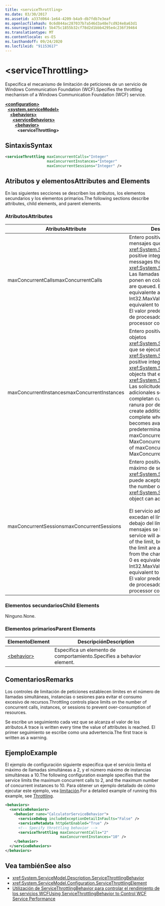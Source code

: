 ```yaml
---
title: <serviceThrottling>
ms.date: 03/30/2017
ms.assetid: a337d064-1e64-4209-b4a9-db7fdb7e3eaf
ms.openlocfilehash: 0c6d844ac287037b7a546d3a48e7cd924e8a63d1
ms.sourcegitcommit: 5b475c1855b32cf78d2d1bbb4295e4c236f39464
ms.translationtype: MT
ms.contentlocale: es-ES
ms.lasthandoff: 09/24/2020
ms.locfileid: "91153617"
---
```

# \<serviceThrottling>

<span data-ttu-id="84685-101">Especifica el mecanismo de limitación de peticiones de un servicio de Windows Communication Foundation (WCF).</span><span class="sxs-lookup"><span data-stu-id="84685-101">Specifies the throttling mechanism of a Windows Communication Foundation (WCF) service.</span></span>  
  
[**\<configuration>**](../configuration-element.md)\
&nbsp;&nbsp;[**\<system.serviceModel>**](system-servicemodel.md)\
&nbsp;&nbsp;&nbsp;&nbsp;[**\<behaviors>**](behaviors.md)\
&nbsp;&nbsp;&nbsp;&nbsp;&nbsp;&nbsp;[**\<serviceBehaviors>**](servicebehaviors.md)\
&nbsp;&nbsp;&nbsp;&nbsp;&nbsp;&nbsp;&nbsp;&nbsp;[**\<behavior>**](behavior-of-servicebehaviors.md)\
&nbsp;&nbsp;&nbsp;&nbsp;&nbsp;&nbsp;&nbsp;&nbsp;&nbsp;&nbsp;**\<serviceThrottling>**  
  
## <a name="syntax"></a><span data-ttu-id="84685-102">Sintaxis</span><span class="sxs-lookup"><span data-stu-id="84685-102">Syntax</span></span>  
  
```xml  
<serviceThrottling maxConcurrentCalls="Integer"
                   maxConcurrentInstances="Integer"
                   maxConcurrentSessions="Integer" />
```  
  
## <a name="attributes-and-elements"></a><span data-ttu-id="84685-103">Atributos y elementos</span><span class="sxs-lookup"><span data-stu-id="84685-103">Attributes and Elements</span></span>  

 <span data-ttu-id="84685-104">En las siguientes secciones se describen los atributos, los elementos secundarios y los elementos primarios.</span><span class="sxs-lookup"><span data-stu-id="84685-104">The following sections describe attributes, child elements, and parent elements.</span></span>  
  
### <a name="attributes"></a><span data-ttu-id="84685-105">Atributos</span><span class="sxs-lookup"><span data-stu-id="84685-105">Attributes</span></span>  
  
|<span data-ttu-id="84685-106">Atributo</span><span class="sxs-lookup"><span data-stu-id="84685-106">Attribute</span></span>|<span data-ttu-id="84685-107">Descripción</span><span class="sxs-lookup"><span data-stu-id="84685-107">Description</span></span>|  
|---------------|-----------------|  
|<span data-ttu-id="84685-108">maxConcurrentCalls</span><span class="sxs-lookup"><span data-stu-id="84685-108">maxConcurrentCalls</span></span>|<span data-ttu-id="84685-109">Entero positivo que limita el número de mensajes que actualmente procesan en <xref:System.ServiceModel.ServiceHost>.</span><span class="sxs-lookup"><span data-stu-id="84685-109">A positive integer that limits the number of messages that currently process across a <xref:System.ServiceModel.ServiceHost>.</span></span> <span data-ttu-id="84685-110">Las llamadas que superan el límite se ponen en cola.</span><span class="sxs-lookup"><span data-stu-id="84685-110">Calls in excess of the limit are queued.</span></span> <span data-ttu-id="84685-111">Establecer este valor en 0 es equivalente a establecerlo en Int32.MaxValue.</span><span class="sxs-lookup"><span data-stu-id="84685-111">Setting this value to 0 is equivalent to setting it to Int32.MaxValue.</span></span> <span data-ttu-id="84685-112">El valor predeterminado es 16 \* número de procesadores.</span><span class="sxs-lookup"><span data-stu-id="84685-112">The default is 16 \* processor count.</span></span>|  
|<span data-ttu-id="84685-113">maxConcurrentInstances</span><span class="sxs-lookup"><span data-stu-id="84685-113">maxConcurrentInstances</span></span>|<span data-ttu-id="84685-114">Entero positivo que limita el número de los objetos <xref:System.ServiceModel.InstanceContext> que se ejecutan a la vez en <xref:System.ServiceModel.ServiceHost>.</span><span class="sxs-lookup"><span data-stu-id="84685-114">A positive integer that limits the number of <xref:System.ServiceModel.InstanceContext> objects that execute at one time across a <xref:System.ServiceModel.ServiceHost>.</span></span> <span data-ttu-id="84685-115">Las solicitudes para crear instancias adicionales se ponen en cola y se completan cuando queda disponible una ranura por debajo del límite.</span><span class="sxs-lookup"><span data-stu-id="84685-115">Requests to create additional instances are queued and complete when a slot below the limit becomes available.</span></span> <span data-ttu-id="84685-116">El valor predeterminado es la suma de maxConcurrentSessions y MaxConcurrentCalls</span><span class="sxs-lookup"><span data-stu-id="84685-116">The default is the sum of maxConcurrentSessions and MaxConcurrentCalls</span></span>|  
|<span data-ttu-id="84685-117">maxConcurrentSessions</span><span class="sxs-lookup"><span data-stu-id="84685-117">maxConcurrentSessions</span></span>|<span data-ttu-id="84685-118">Entero positivo que limita el número máximo de sesiones que un objeto <xref:System.ServiceModel.ServiceHost> puede aceptar.</span><span class="sxs-lookup"><span data-stu-id="84685-118">A positive integer that limits the number of sessions a <xref:System.ServiceModel.ServiceHost> object can accept.</span></span><br /><br /> <span data-ttu-id="84685-119">El servicio admitirá conexiones que excedan el límite, pero solo los canales por debajo del límite estarán activos (los mensajes se leen desde el canal).</span><span class="sxs-lookup"><span data-stu-id="84685-119">The service will accept connections in excess of the limit, but only the channels below the limit are active (messages are read from the channel).</span></span> <span data-ttu-id="84685-120">Establecer este valor en 0 es equivalente a establecerlo en Int32.MaxValue.</span><span class="sxs-lookup"><span data-stu-id="84685-120">Setting this value to 0 is equivalent to setting it to Int32.MaxValue.</span></span> <span data-ttu-id="84685-121">El valor predeterminado es 100 \* número de procesadores.</span><span class="sxs-lookup"><span data-stu-id="84685-121">The default is 100 \* processor count.</span></span>|  
  
### <a name="child-elements"></a><span data-ttu-id="84685-122">Elementos secundarios</span><span class="sxs-lookup"><span data-stu-id="84685-122">Child Elements</span></span>  

 <span data-ttu-id="84685-123">Ninguno.</span><span class="sxs-lookup"><span data-stu-id="84685-123">None.</span></span>  
  
### <a name="parent-elements"></a><span data-ttu-id="84685-124">Elementos primarios</span><span class="sxs-lookup"><span data-stu-id="84685-124">Parent Elements</span></span>  
  
|<span data-ttu-id="84685-125">Elemento</span><span class="sxs-lookup"><span data-stu-id="84685-125">Element</span></span>|<span data-ttu-id="84685-126">Descripción</span><span class="sxs-lookup"><span data-stu-id="84685-126">Description</span></span>|  
|-------------|-----------------|  
|[\<behavior>](behavior-of-endpointbehaviors.md)|<span data-ttu-id="84685-127">Especifica un elemento de comportamiento.</span><span class="sxs-lookup"><span data-stu-id="84685-127">Specifies a behavior element.</span></span>|  
  
## <a name="remarks"></a><span data-ttu-id="84685-128">Comentarios</span><span class="sxs-lookup"><span data-stu-id="84685-128">Remarks</span></span>  

 <span data-ttu-id="84685-129">Los controles de limitación de peticiones establecen límites en el número de llamadas simultáneas, instancias o sesiones para evitar el consumo excesivo de recursos.</span><span class="sxs-lookup"><span data-stu-id="84685-129">Throttling controls place limits on the number of concurrent calls, instances, or sessions to prevent over-consumption of resources.</span></span>  
  
 <span data-ttu-id="84685-130">Se escribe un seguimiento cada vez que se alcanza el valor de los atributos.</span><span class="sxs-lookup"><span data-stu-id="84685-130">A trace is written every time the value of attributes is reached.</span></span> <span data-ttu-id="84685-131">El primer seguimiento se escribe como una advertencia.</span><span class="sxs-lookup"><span data-stu-id="84685-131">The first trace is written as a warning.</span></span>  
  
## <a name="example"></a><span data-ttu-id="84685-132">Ejemplo</span><span class="sxs-lookup"><span data-stu-id="84685-132">Example</span></span>  

 <span data-ttu-id="84685-133">El ejemplo de configuración siguiente especifica que el servicio limita el máximo de llamadas simultáneas a 2, y el número máximo de instancias simultáneas a 10.</span><span class="sxs-lookup"><span data-stu-id="84685-133">The following configuration example specifies that the service limits the maximum concurrent calls to 2, and the maximum number of concurrent instances to 10.</span></span> <span data-ttu-id="84685-134">Para obtener un ejemplo detallado de cómo ejecutar este ejemplo, vea [limitación](../../../wcf/samples/throttling.md).</span><span class="sxs-lookup"><span data-stu-id="84685-134">For a detailed example of running this example, see [Throttling](../../../wcf/samples/throttling.md).</span></span>  
  
```xml  
<behaviors>
  <serviceBehaviors>
    <behavior name="CalculatorServiceBehavior">
      <serviceDebug includeExceptionDetailInFaults="False" />
      <serviceMetadata httpGetEnabled="True" />
      <!-- Specify throttling behavior -->
      <serviceThrottling maxConcurrentCalls="2"
                         maxConcurrentInstances="10" />
    </behavior>
  </serviceBehaviors>
</behaviors>
```  
  
## <a name="see-also"></a><span data-ttu-id="84685-135">Vea también</span><span class="sxs-lookup"><span data-stu-id="84685-135">See also</span></span>

- <xref:System.ServiceModel.Description.ServiceThrottlingBehavior>
- <xref:System.ServiceModel.Configuration.ServiceThrottlingElement>
- [<span data-ttu-id="84685-136">Utilización de ServiceThrottlingBehavior para controlar el rendimiento de los servicios WCF</span><span class="sxs-lookup"><span data-stu-id="84685-136">Using ServiceThrottlingBehavior to Control WCF Service Performance</span></span>](../../../wcf/feature-details/using-servicethrottlingbehavior-to-control-wcf-service-performance.md)
